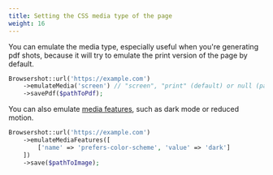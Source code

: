 ```yaml
---
title: Setting the CSS media type of the page
weight: 16
---
```


You can emulate the media type, especially useful when you're generating pdf shots, because it will try to emulate the print version of the page by default.

```php
Browsershot::url('https://example.com')
    ->emulateMedia('screen') // "screen", "print" (default) or null (passing null disables the emulation).
    ->savePdf($pathToPdf);
```

You can also emulate [media features](https://www.w3.org/TR/mediaqueries-5/), such as dark mode or reduced motion.

```php
Browsershot::url('https://example.com')
    ->emulateMediaFeatures([
        ['name' => 'prefers-color-scheme', 'value' => 'dark']
    ])
    ->save($pathToImage);
```
